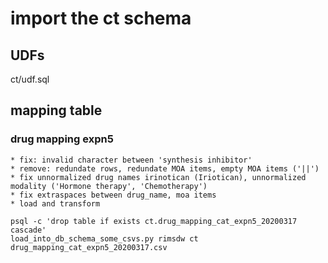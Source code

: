 # import the ct schema

## UDFs
ct/udf.sql

## mapping table
### drug mapping expn5
    * fix: invalid character between 'synthesis inhibitor'
    * remove: redundate rows, redundate MOA items, empty MOA items ('||')
    * fix unnormalized drug names irinotican (Iriotican), unnormalized modality ('Hormone therapy', 'Chemotherapy')
    * fix extraspaces between drug_name, moa items
    * load and transform
```
psql -c 'drop table if exists ct.drug_mapping_cat_expn5_20200317 cascade'
load_into_db_schema_some_csvs.py rimsdw ct drug_mapping_cat_expn5_20200317.csv
```

